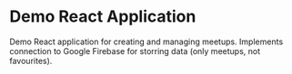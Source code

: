 # Demo React Application

Demo React application for creating and managing meetups. Implements connection to Google Firebase for storring data (only meetups, not favourites).
